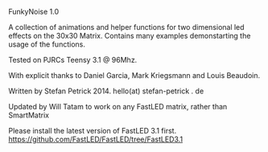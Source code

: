FunkyNoise 1.0

A collection of animations and helper functions for two dimensional led effects on the 30x30 Matrix.
Contains many examples demonstarting the usage of the functions.

Tested on PJRCs Teensy 3.1 @ 96Mhz.

With explicit thanks to Daniel Garcia, Mark Kriegsmann and Louis Beaudoin.

Written by Stefan Petrick 2014. hello(at) stefan-petrick . de

Updated by Will Tatam to work on any FastLED matrix, rather than SmartMatrix

Please install the latest version of FastLED 3.1 first.
https://github.com/FastLED/FastLED/tree/FastLED3.1
